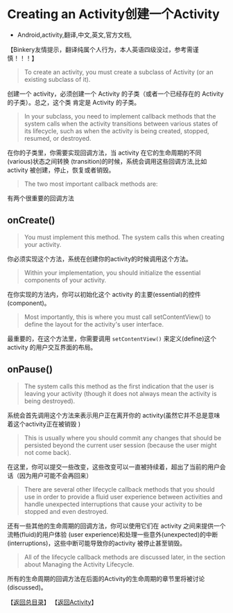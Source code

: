 # Creating an Activity创建一个Activity
- Android,activity,翻译,中文,英文,官方文档,


【Binkery友情提示，翻译纯属个人行为，本人英语四级没过，参考需谨慎！！！】

> To create an activity, you must create a subclass of Activity (or an existing subclass of it).

创建一个 activity，必须创建一个 Activity 的子类（或者一个已经存在的 Activity 的子类）。总之，这个类 肯定是 Activity 的子类。

> In your subclass, you need to implement callback methods that the system calls when the activity transitions between various states of its lifecycle, such as when the activity is being created, stopped, resumed, or destroyed.  

在你的子类里，你需要实现回调方法，当 activity 在它的生命周期的不同(various)状态之间转换 (transition)的时候，系统会调用这些回调方法,比如 activity 被创建，停止，恢复或者销毁。

> The two most important callback methods are:

有两个很重要的回调方法

## onCreate()

> You must implement this method. The system calls this when creating your activity.

你必须实现这个方法，系统在创建你的activity的时候调用这个方法。

> Within your implementation, you should initialize the essential components of your activity.

在你实现的方法内，你可以初始化这个 activity 的主要(essential)的控件(component)。

> Most importantly, this is where you must call setContentView() to define the layout for the activity's user interface.

最重要的，在这个方法里，你需要调用 `setContentView()` 来定义(define)这个 activity 的用户交互界面的布局。

## onPause()

> The system calls this method as the first indication that the user is leaving your activity (though it does not always mean the activity is being destroyed).

系统会首先调用这个方法来表示用户正在离开你的 activity(虽然它并不总是意味着这个activity正在被销毁 )

> This is usually where you should commit any changes that should be persisted beyond the current user session (because the user might not come back).

在这里，你可以提交一些改变，这些改变可以一直被持续着，超出了当前的用户会话（因为用户可能不会再回来）

> There are several other lifecycle callback methods that you should use in order to provide a fluid user experience between activities and handle unexpected interruptions that cause your activity to be stopped and even destroyed. 

还有一些其他的生命周期的回调方法，你可以使用它们在 activity 之间来提供一个流畅(fluid)的用户体验 (user experience)和处理一些意外(unexpected)的中断(interruptions)，这些中断可能导致你的activity 被停止甚至销毁。

> All of the lifecycle callback methods are discussed later, in the section about Managing the Activity Lifecycle.

所有的生命周期的回调方法在后面的Activity的生命周期的章节里将被讨论(discussed)。

【[返回总目录][1]】
【[返回Activity][2]】


  [1]: https://www.binkery.com/archives/100.html
  [2]: https://www.binkery.com/archives/101.html
